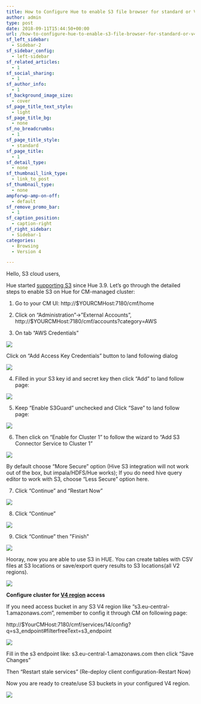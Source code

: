```yaml
---
title: How to Configure Hue to enable S3 file browser for standard or V4 regions
author: admin
type: post
date: 2018-09-11T15:44:50+00:00
url: /how-to-configure-hue-to-enable-s3-file-browser-for-standard-or-v4-regions/
sf_left_sidebar:
  - Sidebar-2
sf_sidebar_config:
  - left-sidebar
sf_related_articles:
  - 1
sf_social_sharing:
  - 1
sf_author_info:
  - 1
sf_background_image_size:
  - cover
sf_page_title_text_style:
  - light
sf_page_title_bg:
  - none
sf_no_breadcrumbs:
  - 1
sf_page_title_style:
  - standard
sf_page_title:
  - 1
sf_detail_type:
  - none
sf_thumbnail_link_type:
  - link_to_post
sf_thumbnail_type:
  - none
ampforwp-amp-on-off:
  - default
sf_remove_promo_bar:
  - 1
sf_caption_position:
  - caption-right
sf_right_sidebar:
  - Sidebar-1
categories:
  - Browsing
  - Version 4

---
```

Hello, S3 cloud users,

Hue started [supporting S3][1] since Hue 3.9. Let’s go through the detailed steps to enable S3 on Hue for CM-managed cluster:

1. Go to your CM UI: http://$YOURCMHost:7180/cmf/home

2. Click on “Administration”->”External Accounts”, http://$YOURCMHost:7180/cmf/accounts?category=AWS

3. On tab “AWS Credentials”

[<img class="aligncenter wp-image-5508" src="https://cdn.gethue.com/uploads/2018/09/AWSCredentials.png"/>][2]

Click on “Add Access Key Credentials” button to land following dialog

[<img class="aligncenter wp-image-5510" src="https://cdn.gethue.com/uploads/2018/09/Add_S3_keys.png"/>][3]

4. Filled in your S3 key id and secret key then click “Add” to land follow page:

[<img class="aligncenter wp-image-5511" src="https://cdn.gethue.com/uploads/2018/09/S3GuardOption.png"/>][4]

5. Keep “Enable S3Guard” unchecked and Click “Save” to land follow page:

[<img class="aligncenter wp-image-5512" src="https://cdn.gethue.com/uploads/2018/09/EnableForCluster1.png"/>][5]

6. Then click on “Enable for Cluster 1” to follow the wizard to “Add S3 Connector Service to Cluster 1”

[<img class="aligncenter wp-image-5513" src="https://cdn.gethue.com/uploads/2018/09/EnableS3OnCluster.png"/>][6]

By default choose “More Secure” option (Hive S3 integration will not work out of the box, but impala/HDFS/Hue works); If you do need hive query editor to work with S3, choose “Less Secure” option here.

7. Click “Continue” and “Restart Now”

[<img class="aligncenter wp-image-5515" src="https://cdn.gethue.com/uploads/2018/09/RestartNow.png"/>][7]

8. Click “Continue”

[<img src="https://cdn.gethue.com/uploads/2018/09/RestartAwaitingStalenessComputation.png"/>][8]

9. Click “Continue” then "Finish"

[<img src="https://cdn.gethue.com/uploads/2018/09/Finished.png"/>][9]

Hooray, now you are able to use S3 in HUE. You can create tables with CSV files at S3 locations or save/export query results to S3 locations(all V2 regions).

[<img src="https://cdn.gethue.com/uploads/2018/09/Hue-S3-Browsers2.png"/>][10]

**Configure cluster for [V4 region][11] access**

If you need access bucket in any S3 V4 region like “s3.eu-central-1.amazonaws.com”, remember to config it through CM on following page:

http://$YourCMHost:7180/cmf/services/14/config?q=s3_endpoint#filterfreeText=s3_endpoint

[<img src="https://cdn.gethue.com/uploads/2018/09/Configure-s3a-endpoint.png"/>][12]

Fill in the s3 endpoint like: s3.eu-central-1.amazonaws.com then click “Save Changes”

Then “Restart stale services” (Re-deploy client configuration-Restart Now)

Now you are ready to create/use S3 buckets in your configured V4 region.

[<img src="https://cdn.gethue.com/uploads/2018/09/V4_RegionAccess.png"/>][13]

 [1]: https://gethue.com/introducing-s3-support-in-hue/
 [2]: https://cdn.gethue.com/uploads/2018/09/AWSCredentials.png
 [3]: https://cdn.gethue.com/uploads/2018/09/Add_S3_keys.png
 [4]: https://cdn.gethue.com/uploads/2018/09/S3GuardOption.png
 [5]: https://cdn.gethue.com/uploads/2018/09/EnableForCluster1.png
 [6]: https://cdn.gethue.com/uploads/2018/09/EnableS3OnCluster.png
 [7]: https://cdn.gethue.com/uploads/2018/09/RestartNow.png
 [8]: https://cdn.gethue.com/uploads/2018/09/RestartAwaitingStalenessComputation.png
 [9]: https://cdn.gethue.com/uploads/2018/09/Finished.png
 [10]: https://cdn.gethue.com/uploads/2018/09/Hue-S3-Browsers2.png
 [11]: https://docs.aws.amazon.com/general/latest/gr/rande.html#s3_region
 [12]: https://cdn.gethue.com/uploads/2018/09/Configure-s3a-endpoint.png
 [13]: https://cdn.gethue.com/uploads/2018/09/V4_RegionAccess.png
